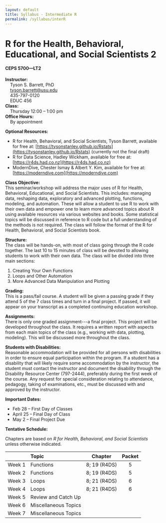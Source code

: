 ```yaml
---
layout: default
title: Syllabus - Intermediate R
permalink: /syllabus/interR
---
```


# R for the Health, Behavioral, Educational, and Social Scientists 2
#### CEPS 5700—LT2

**Instructor:** <br>
&nbsp; &nbsp; Tyson S. Barrett, PhD <br>
&nbsp; &nbsp; tyson.barrett@usu.edu <br>
&nbsp; &nbsp; 435-797-0120 <br>
&nbsp; &nbsp; EDUC 456 <br>
**Class:** <br>
&nbsp; &nbsp; Thursday 12:00 – 1:00 pm <br>
**Office Hours:** <br>
&nbsp; &nbsp; By appointment


**Optional Resources:** 

-	R for Health, Behavioral, and Social Scientists, Tyson Barrett, available for free at: [https://tysonstanley.github.io/Rstats](https://tysonstanley.github.io/Rstats) (currently not the final draft)
- R for Data Science, Hadley Wickham, available for free at: [https://r4ds.had.co.nz](https://r4ds.had.co.nz)
- ModernDive, Chester Ismay & Albert Y. Kim, available for free at: [https://moderndive.com](https://moderndive.com)

**Class Objective:** <br>
This seminar/workshop will address the major uses of R for Health, Behavioral, Educational, and Social Scientists. This includes: managing data, reshaping data, exploratory and advanced plotting, functions, modeling, and automation. These will allow a student to use R to work with their own data and empower one to learn more advanced topics about R using available resources via various websites and books. Some statistical topics will be discussed in reference to R code but a full understanding of the methods is not required. The class will follow the format of the R for Health, Behavioral, and Social Scientists book.

**Structure:** <br>
The class will be hands-on, with most of class going through the R code together. The last 10 to 15 minutes of class will be devoted to allowing students to work with their own data. The class will be divided into three main sections:

1. Creating Your Own Functions
2. Loops and Other Automation
3. More Advanced Data Manipulation and Plotting

**Grading:** <br>
This is a pass/fail course. A student will be given a passing grade if they attend 5 of the 7 class times and turn in a final project. If passed, it will appear on your transcript as a completed continuing education workshop.

**Assignments:** <br>
There is only one graded assignment---a final project. This project will be developed throughout the class. It requires a written report with aspects from each main topics of the class (e.g., working with data, plotting, modeling). This will be discussed more throughout the class.

**Students with Disabilities:** <br> 
Reasonable accommodation will be provided for all persons with disabilities in order to ensure equal participation within the program. If a student has a disability that will likely require some accommodation by the instructor, the student must contact the instructor and document the disability through the Disability Resource Center (797-2444), preferably during the first week of the course. Any request for special consideration relating to attendance, pedagogy, taking of examinations, etc., must be discussed with and approved by the instructor. 

**Important Dates:** <br>

- Feb 28 – First Day of Classes
-	April 25 – Final Day of Class
-	May 2 – Final Project Due

**Tentative Schedule:**

Chapters are based on *R for Health, Behavioral, and Social Scientists* unless otherwise indicated.

| &nbsp;  |     Topic               | Chapter        | Packet
|---------|:------------------------|:--------------:|:-------:
| Week 1  | Functions               | 8; 19 (R4DS)   | 5
| Week 2  | Functions               | 8; 19 (R4DS)   | 5
| Week 3  | Loops                   | 8; 21 (R4DS)   | 6
| Week 4  | Loops                   | 8; 21 (R4DS)   | 6
| Week 5  | Review and Catch Up     | &nbsp;         | &nbsp;
| Week 6  | Miscellaneous Topics    | &nbsp;         | &nbsp;
| Week 7  | Miscellaneous Topics    | &nbsp;         | &nbsp;


